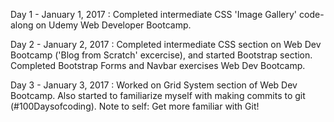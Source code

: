 Day 1 - January 1, 2017 : 
  Completed intermediate CSS 'Image Gallery' code-along on Udemy Web Developer Bootcamp. 
  
Day 2 - January 2, 2017 :
  Completed intermediate CSS section on Web Dev Bootcamp ('Blog from Scratch' excercise), and started Bootstrap section. Completed Bootstrap Forms and Navbar exercises Web Dev Bootcamp.
  
  Day 3 - January 3, 2017 :
    Worked on Grid System section of Web Dev Bootcamp. Also started to familiarize myself with making commits to git (#100Daysofcoding). Note to self: Get more familiar with Git!
